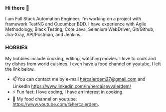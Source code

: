 ### Hi there 👋

 I am Full Stack Automation Engineer.  I'm working on a project with framework TestNG and Cucumber BDD. I have experience with Agile Methodology, Black Testing, Core Java, Selenium WebDriver, Git/Github, Jira-Xray, API/Postman, and Jenkins. 
 
 ### HOBBIES
My hobbies include cooking, editing, watching movies. I love to cook and try dishes from world cuisines. I even have a food channel on youtube, I left the link below.

- 📫You can contact me by e-mail hercaierdem27@gmail.com and LinkedIn https://www.linkedin.com/in/hercaisevvalerdem/ 
- ⚡ Fun fact: I love coding, I have an interest in cooking.
- 🔭 My food channel on youtube: https://www.youtube.com/@hercaierdem.
